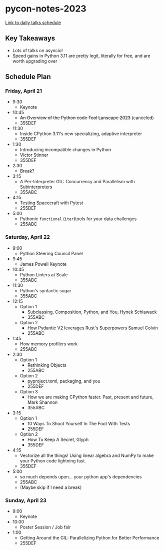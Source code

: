 # pycon-notes-2023

[Link to daily talks schedule](https://us.pycon.org/2023/schedule/talks/)

## Key Takeaways

- Lots of talks on asyncio!
- Speed gains in Python 3.11 are pretty legit, literally for free, and are worth upgrading over

## Schedule Plan

### Friday, April 21

- 9:30
  - Keynote
- 10:45
  - ~~An Overview of the Python code Tool Lanscape 2023~~ (canceled)
  - 355DEF
- 11:30
  - Inside CPython 3.11's new specializing, adaptive interpreter
  - 355DEF
- 1:30
  - Introducing incompatible changes in Python
  - Victor Stinner
  - 355DEF
- 2:30
  - Break?
- 3:15
  - A Per-Interpreter GIL: Concurrency and Parallelism with Subinterpreters
  - 355ABC
- 4:15
  - Testing Spacecraft with Pytest
  - 255DEF
- 5:00
  - Pythonic `functional` (`iter`)tools for your data challenges
  - 255ABC

### Saturday, April 22

- 9:00
  - Python Steering Council Panel
- 9:45
  - James Powell Keynote
- 10:45
  - Python Linters at Scale
  - 355ABC
- 11:30
  - Python's syntactic sugar
  - 355ABC
- 12:15
  - Option 1
    - Subclassing, Composition, Python, and You, Hynek Schlawack
    - 355ABC
  - Option 2
    - How Pydantic V2 leverages Rust's Superpowers
Samuel Colvin
    - 255ABC
- 1:45
  - How memory profilers work
  - 255ABC
- 2:30
  - Option 1
    - Rethinking Objects
    - 255ABC
  - Option 2
    - pyproject.toml, packaging, and you
    - 255DEF
  - Option 3
    - How we are making CPython faster. Past, present and future, Mark Shannon
    - 355ABC
- 3:15
  - Option 1
    - 10 Ways To Shoot Yourself In The Foot With Tests
    - 255DEF
  - Option 2
    - How To Keep A Secret, Glyph
    - 355DEF
- 4:15
  - Vectorize all the things! Using linear algebra and NumPy to make your Python code lightning fast.
  - 355DEF
- 5:00
  - so much depends upon... your python app's dependencies
  - 255ABC
  - (Maybe skip if I need a break)

### Sunday, April 23

- 9:00
  - Keynote
- 10:00
  - Poster Session / Job fair
- 1:00
  - Getting Around the GIL: Parallelizing Python for Better Performance
  - 255DEF
